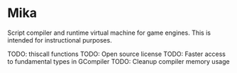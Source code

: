 # Mika
Script compiler and runtime virtual machine for game engines. This is intended for instructional purposes.

TODO: thiscall functions
TODO: Open source license
TODO: Faster access to fundamental types in GCompiler
TODO: Cleanup compiler memory usage